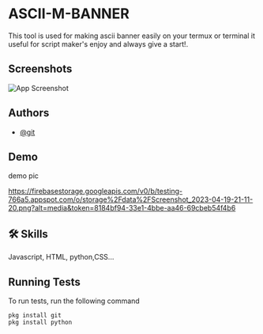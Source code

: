 
# ASCII-M-BANNER

This tool is used for making ascii banner easily on your termux or terminal it useful for script maker's enjoy and always give a start!.


## Screenshots

![App Screenshot](https://firebasestorage.googleapis.com/v0/b/testing-766a5.appspot.com/o/storage%2Fdata%2FScreenshot_2023-04-19-21-11-20.png?alt=media&token=8184bf94-33e1-4bbe-aa46-69cbeb54f4b6)


## Authors

- [@git](https://www.github.com/DEVIL-MAY-CRY-444)


## Demo

 demo pic

https://firebasestorage.googleapis.com/v0/b/testing-766a5.appspot.com/o/storage%2Fdata%2FScreenshot_2023-04-19-21-11-20.png?alt=media&token=8184bf94-33e1-4bbe-aa46-69cbeb54f4b6

## 🛠 Skills
Javascript, HTML, python,CSS...


## Running Tests

To run tests, run the following command

```apt update && apt upgrade -y
pkg install git
pkg install python

```
